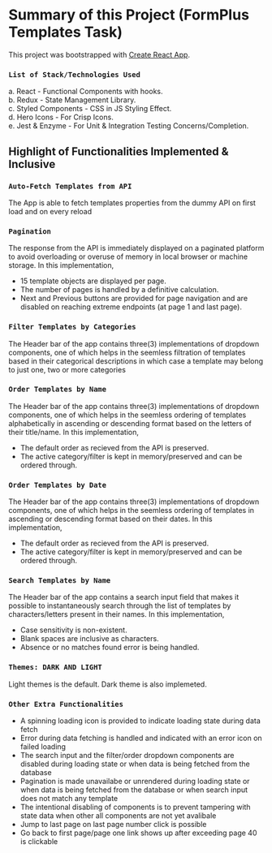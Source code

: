 # Summary of this Project (FormPlus Templates Task)

This project was bootstrapped with [Create React App](https://github.com/facebook/create-react-app).

### `List of Stack/Technologies Used`

a. React - Functional Components with hooks.\
b. Redux - State Management Library.\
c. Styled Components - CSS in JS Styling Effect.\
d. Hero Icons - For Crisp Icons.\
e. Jest & Enzyme - For Unit & Integration Testing Concerns/Completion.

## Highlight of Functionalities Implemented & Inclusive

### `Auto-Fetch Templates from API`

The App is able to fetch templates properties from the dummy API on first load and on every reload

### `Pagination`

The response from the API is immediately displayed on a paginated platform to avoid overloading or overuse of memory in local browser or machine storage. In this implementation,
- 15 template objects are displayed per page.
- The number of pages is handled by a definitive calculation.
- Next and Previous buttons are provided for page navigation and are disabled on reaching extreme endpoints (at page 1 and last page).

### `Filter Templates by Categories`

The Header bar of the app contains three(3) implementations of dropdown components, one of which helps in the seemless filtration of templates based in their categorical descriptions in which case a template may belong to just one, two or more categories  

### `Order Templates by Name`

The Header bar of the app contains three(3) implementations of dropdown components, one of which helps in the seemless ordering of templates alphabetically in ascending or descending format based on the letters of their title/name. In this implementation,
- The default order as recieved from the API is preserved.
- The active category/filter is kept in memory/preserved and can be ordered through.

### `Order Templates by Date`

The Header bar of the app contains three(3) implementations of dropdown components, one of which helps in the seemless ordering of templates in ascending or descending format based on their dates. In this implementation,
- The default order as recieved from the API is preserved.
- The active category/filter is kept in memory/preserved and can be ordered through.

### `Search Templates by Name`

The Header bar of the app contains a search input field that makes it possible to instantaneously search through the list of templates by characters/letters present in their names. In this implementation,
- Case sensitivity is non-existent.
- Blank spaces are inclusive as characters.
- Absence or no matches found error is being handled.

### `Themes: DARK AND LIGHT`

Light themes is the default. Dark theme is also implemeted.

### `Other Extra Functionalities`
- A spinning loading icon is provided to indicate loading state during data fetch
- Error during data fetching is handled and indicated with an error icon on failed loading
- The search input and the filter/order dropdown components are disabled during loading state or when data is being fetched from the database
- Pagination is made unavailabe or unrendered during loading state or when data is being fetched from the database or when search input does not match any template
- The intentional disabling of components is to prevent tampering with state data when other all components are not yet avalibale
- Jump to last page on last page number click is possible
- Go back to first page/page one link shows up after exceeding page 40 is clickable 
